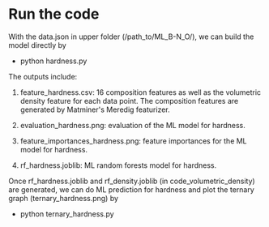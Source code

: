 # Run the code

With the data.json in upper folder (/path_to/ML_B-N_O/), we can build the model directly by
  - python hardness.py

The outputs include:

  1. feature_hardness.csv: 16 composition features as well as the volumetric density feature for each data point. The composition features are generated by Matminer's Meredig featurizer.
  
  2. evaluation_hardness.png: evaluation of the ML model for hardness.
  
  3. feature_importances_hardness.png: feature importances for the ML model for hardness.
  
  4. rf_hardness.joblib: ML random forests model for hardness.

Once rf_hardness.joblib and rf_density.joblib (in code_volumetric_density) are generated, we can do ML prediction for hardness and plot the ternary graph (ternary_hardness.png) by
  - python ternary_hardness.py
